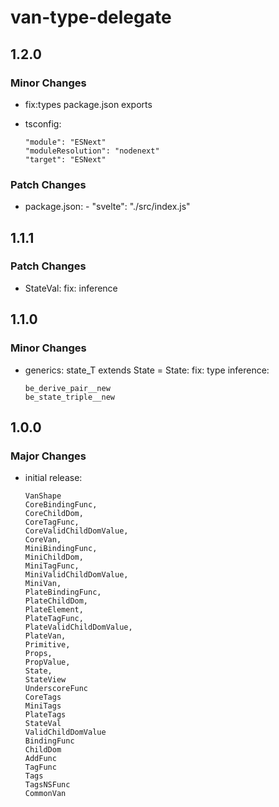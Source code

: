# van-type-delegate

## 1.2.0

### Minor Changes

- fix:types package.json exports
- tsconfig:

      "module": "ESNext"
      "moduleResolution": "nodenext"
      "target": "ESNext"

### Patch Changes

- package.json: - "svelte": "./src/index.js"

## 1.1.1

### Patch Changes

- StateVal: fix: inference

## 1.1.0

### Minor Changes

- generics: state_T extends State<unknown> = State<any>: fix: type inference:

      be_derive_pair__new
      be_state_triple__new

## 1.0.0

### Major Changes

- initial release:

      VanShape
      CoreBindingFunc,
      CoreChildDom,
      CoreTagFunc,
      CoreValidChildDomValue,
      CoreVan,
      MiniBindingFunc,
      MiniChildDom,
      MiniTagFunc,
      MiniValidChildDomValue,
      MiniVan,
      PlateBindingFunc,
      PlateChildDom,
      PlateElement,
      PlateTagFunc,
      PlateValidChildDomValue,
      PlateVan,
      Primitive,
      Props,
      PropValue,
      State,
      StateView
      UnderscoreFunc
      CoreTags
      MiniTags
      PlateTags
      StateVal
      ValidChildDomValue
      BindingFunc
      ChildDom
      AddFunc
      TagFunc
      Tags
      TagsNSFunc
      CommonVan

